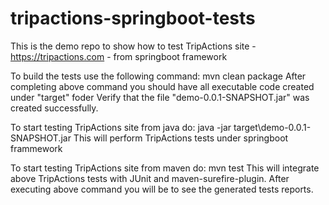 # tripactions-springboot-tests

This is the demo repo to show how to test TripActions site - https://tripactions.com - from springboot framework

To build the tests use the following command:
    mvn clean package
After completing above command you should have all executable code created under "target" foder
Verify that the file "demo-0.0.1-SNAPSHOT.jar" was created successfully.
    
To start testing TripActions site from java do:
    java -jar target\demo-0.0.1-SNAPSHOT.jar
This will perform TripActions tests under springboot frammework

To start testing TripActions site from maven do:
	mvn test
This will integrate above TripActions tests with JUnit and maven-surefire-plugin.
After executing above command you will be to see the generated tests reports.
    
